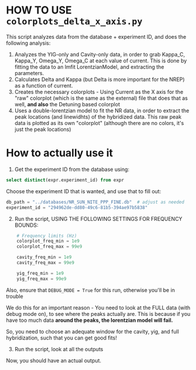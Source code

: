 # HOW TO USE `colorplots_delta_x_axis.py`

This script analyzes data from the database + experiment ID, and does the following analysis:

1. Analyzes the YIG-only and Cavity-only data, in order to grab Kappa_C, Kappa_Y, Omega_Y, Omega_C at each value 
of current. This is done by fitting the data to an lmfit LorentzianModel, and extracting the parameters.
2. Calculates Delta and Kappa (but Delta is more important for the NREP) as a function of current.
3. Creates the necessary colorplots - Using Current as the X axis for the "raw" colorplot (which is the same as the external)
file that does that as well, **and also** the Detuning based colorplot
4. Uses a double-lorentzian model to fit the NR data, in order to extract the peak locations (and linewidhts) of the hybridized data. This
raw peak data is plotted as its own "colorplot" (although there are no colors, it's just the peak locations)


# How to actually use it

1. Get the experiment ID from the database using:
```sql
select distinct(expr.experiment_id) from expr
```
Choose the experiment ID that is wanted, and use that to fill out:

```python 
db_path = "../databases/NR_SUN_NITE_PPP_FINE.db"  # adjust as needed
experiment_id = "294962de-dd80-49c6-81b5-394ae97b5838"
```

2. Run the script, USING THE FOLLOWING SETTINGS FOR FREQUENCY BOUNDS:

```python 
    # Frequency limits (Hz)
    colorplot_freq_min = 1e9
    colorplot_freq_max = 99e9

    cavity_freq_min = 1e9
    cavity_freq_max = 99e9

    yig_freq_min = 1e9
    yig_freq_max = 99e9
```

Also, ensure that `DEBUG_MODE = True` for this run, otherwise you'll be in trouble

We do this for an important reason - You need to look at the FULL data (with debug mode on), to see where
the peaks actually are. This is because if you have too much data **around the peaks, the lorentzian model will fail.**

So, you need to choose an adequate window for the cavity, yig, and full hybridization, such that you can get good fits!

3. Run the script, look at all the outputs

Now, you should have an actual output. 